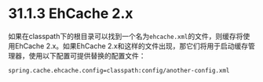 # 31.1.3 EhCache 2.x

如果在classpath下的根目录可以找到一个名为`ehcache.xml`的文件，则缓存将使用EhCache 2.x。如果EhCache 2.x和这样的文件出现，那它们将用于启动缓存管理器，使用以下配置可提供替换的配置文件：

```text
spring.cache.ehcache.config=classpath:config/another-config.xml
```

